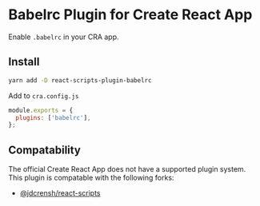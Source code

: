 # Babelrc Plugin for Create React App

Enable `.babelrc` in your CRA app. 

## Install

```bash
yarn add -D react-scripts-plugin-babelrc
```

Add to `cra.config.js`

```js
module.exports = {
  plugins: ['babelrc'],
};
```

## Compatability

The official Create React App does not have a supported plugin system.
This plugin is compatable with the following forks:

* [@jdcrensh/react-scripts](https://www.npmjs.com/package/@jdcrensh/react-scripts)

